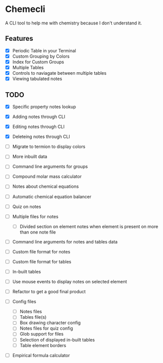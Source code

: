 # Chemecli
A CLI tool to help me with chemistry because I don't understand it.

## Features
- [x] Periodic Table in your Terminal
- [x] Custom Grouping by Colors
- [x] Index for Custom Groups
- [x] Multiple Tables
- [x] Controls to naviagate between multiple tables
- [x] Viewing tabulated notes

## TODO
- [x] Specific property notes lookup
- [x] Adding notes through CLI
- [x] Editing notes through CLI
- [x] Deleteing notes through CLI
- [ ] Migrate to termion to display colors
- [ ] More inbuilt data
- [ ] Command line arguments for groups
- [ ] Compound molar mass calculator
- [ ] Notes about chemical equations 
- [ ] Automatic chemical equation balancer
- [ ] Quiz on notes
- [ ] Multiple files for notes
    - [ ] Divided section on element notes when element is present on more than one note file
- [ ] Command line arguments for notes and tables data
- [ ] Custom file format for notes
- [ ] Custom file format for tables
- [ ] In-built tables
- [ ] Use mouse events to display notes on selected element
- [ ] Refactor to get a good final product
- [ ] Config files
    - [ ] Notes files
    - [ ] Tables file(s)
    - [ ] Box drawing character config
    - [ ] Notes files for quiz config
    - [ ] Glob support for files
    - [ ] Selection of displayed in-built tables
    - [ ] Table element borders
- [ ] Empirical formula calculator

